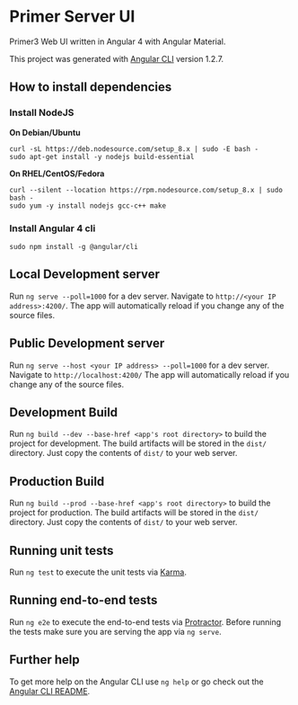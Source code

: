 # Primer Server UI

Primer3 Web UI written in Angular 4 with Angular Material.

This project was generated with [Angular CLI](https://github.com/angular/angular-cli) version 1.2.7.

## How to install dependencies

### Install NodeJS

**On Debian/Ubuntu**
```shell
curl -sL https://deb.nodesource.com/setup_8.x | sudo -E bash -
sudo apt-get install -y nodejs build-essential
```

**On RHEL/CentOS/Fedora**
```shell
curl --silent --location https://rpm.nodesource.com/setup_8.x | sudo bash -
sudo yum -y install nodejs gcc-c++ make
```

### Install Angular 4 cli

```shell
sudo npm install -g @angular/cli
```

## Local Development server

Run `ng serve --poll=1000` for a dev server. Navigate to `http://<your IP address>:4200/`. The app will automatically reload if you change any of the source files.

## Public Development server

Run `ng serve --host <your IP address> --poll=1000` for a dev server. Navigate to `http://localhost:4200/` The app will automatically reload if you change any of the source files.

## Development Build

Run `ng build --dev --base-href <app's root directory>` to build the project for development. The build artifacts will be stored in the `dist/` directory. Just copy the contents of `dist/` to your web server.

## Production Build

Run `ng build --prod --base-href <app's root directory>` to build the project for production. The build artifacts will be stored in the `dist/` directory. Just copy the contents of `dist/` to your web server.

## Running unit tests

Run `ng test` to execute the unit tests via [Karma](https://karma-runner.github.io).

## Running end-to-end tests

Run `ng e2e` to execute the end-to-end tests via [Protractor](http://www.protractortest.org/).
Before running the tests make sure you are serving the app via `ng serve`.

## Further help

To get more help on the Angular CLI use `ng help` or go check out the [Angular CLI README](https://github.com/angular/angular-cli/blob/master/README.md).
